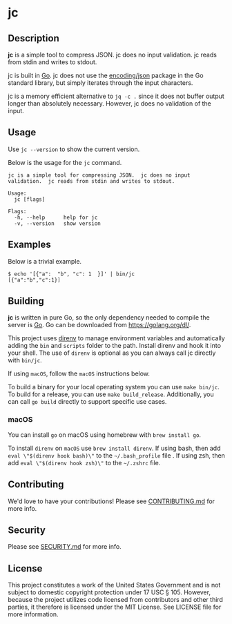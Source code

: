 # jc

## Description

**jc** is a simple tool to compress JSON.  jc does no input validation.  jc reads from stdin and writes to stdout.

jc is built in [Go](https://golang.org/). jc does not use the [encoding/json](https://pkg.go.dev/encoding/json) package in the Go standard library, but simply iterates through the input characters.

jc is a memory efficient alternative to `jq -c .` since it does not buffer output longer than absolutely necessary.  However, jc does no validation of the input.

## Usage

Use `jc --version` to show the current version.

Below is the usage for the `jc` command.

```text
jc is a simple tool for compressing JSON.  jc does no input validation.  jc reads from stdin and writes to stdout.

Usage:
  jc [flags]

Flags:
  -h, --help      help for jc
  -v, --version   show version
```

## Examples

Below is a trivial example.

```shell
$ echo '[{"a":  "b", "c": 1  }]' | bin/jc
[{"a":"b","c":1}]
```

## Building

**jc** is written in pure Go, so the only dependency needed to compile the server is [Go](https://golang.org/).  Go can be downloaded from <https://golang.org/dl/>.

This project uses [direnv](https://direnv.net/) to manage environment variables and automatically adding the `bin` and `scripts` folder to the path.  Install direnv and hook it into your shell.  The use of `direnv` is optional as you can always call jc directly with `bin/jc`.

If using `macOS`, follow the `macOS` instructions below.

To build a binary for your local operating system you can use `make bin/jc`.  To build for a release, you can use `make build_release`.  Additionally, you can call `go build` directly to support specific use cases.

### macOS

You can install `go` on macOS using homebrew with `brew install go`.

To install `direnv` on `macOS` use `brew install direnv`.  If using bash, then add `eval \"$(direnv hook bash)\"` to the `~/.bash_profile` file .  If using zsh, then add `eval \"$(direnv hook zsh)\"` to the `~/.zshrc` file.

## Contributing

We'd love to have your contributions!  Please see [CONTRIBUTING.md](CONTRIBUTING.md) for more info.

## Security

Please see [SECURITY.md](SECURITY.md) for more info.

## License

This project constitutes a work of the United States Government and is not subject to domestic copyright protection under 17 USC § 105.  However, because the project utilizes code licensed from contributors and other third parties, it therefore is licensed under the MIT License.  See LICENSE file for more information.
